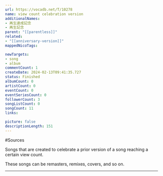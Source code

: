 ```yaml
---
url: https://vocadb.net/T/10278
name: view count celebration version
additionalNames: 
- 再生達成記念
- 再生記念
parent: "[[parentless]]"
related:
- "[[anniversary-version]]"
mappedNicoTags:

newTargets:
- song
- album
commentCount: 1
createDate: 2024-02-13T09:41:35.727
status: Finished
albumCount: 0
artistCount: 0
eventCount: 0
eventSeriesCount: 0
followerCount: 3
songListCount: 0
songCount: 11
links: 

picture: false
descriptionLength: 151
---
```


#Sources

Songs that are created to celebrate a prior version of a song reaching a certain view count.

These songs can be remasters, remixes, covers, and so on.

---

